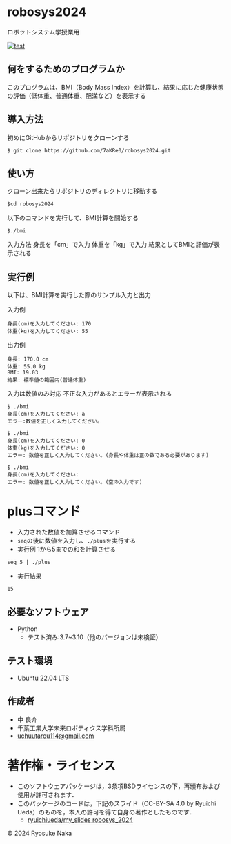 # robosys2024
ロボットシステム学授業用

[![test](https://github.com/7aKRe0/robosys2024/actions/workflows/test.yml/badge.svg)](https://github.com/7aKRe0/robosys2024/actions/workflows/test.yml)


## 何をするためのプログラムか
このプログラムは、BMI（Body Mass Index）を計算し、結果に応じた健康状態の評価（低体重、普通体重、肥満など）を表示する

## 導入方法
初めにGitHubからリポジトリをクローンする
```
$ git clone https://github.com/7aKRe0/robosys2024.git
```

## 使い方

クローン出来たらリポジトリのディレクトリに移動する
```
$cd robosys2024
```
以下のコマンドを実行して、BMI計算を開始する
```
$./bmi 
```
入力方法
身長を「cm」で入力
体重を「kg」で入力
結果としてBMIと評価が表示される

## 実行例
以下は、BMI計算を実行した際のサンプル入力と出力

入力例
```
身長(cm)を入力してください: 170
体重(kg)を入力してください: 55
```

出力例
```
身長: 170.0 cm
体重: 55.0 kg
BMI: 19.03
結果: 標準値の範囲内(普通体重)
```
入力は数値のみ対応
不正な入力があるとエラーが表示される
```
$ ./bmi
身長(cm)を入力してください: a
エラー:数値を正しく入力してください。
```
```
$ ./bmi
身長(cm)を入力してください: 0
体重(kg)を入力してください: 0
エラー: 数値を正しく入力してください。(身長や体重は正の数である必要があります)
```
```
$ ./bmi
身長(cm)を入力してください:
エラー: 数値を正しく入力してください。(空の入力です)
```

# plusコマンド
- 入力された数値を加算させるコマンド
 - `seq`の後に数値を入力し、`./plus`を実行する
- 実行例
1から5までの和を計算させる
```
seq 5 | ./plus
```
- 実行結果
```
15
```

## 必要なソフトウェア
- Python
  - テスト済み:3.7~3.10（他のバージョンは未検証）

## テスト環境
- Ubuntu 22.04 LTS

## 作成者
* 中 良介
* 千葉工業大学未来ロボティクス学科所属
* uchuutarou114@gmail.com

# 著作権・ライセンス
- このソフトウェアパッケージは，3条項BSDライセンスの下，再頒布および使用が許可されます．
- このパッケージのコードは，下記のスライド（CC-BY-SA 4.0 by Ryuichi Ueda）のものを，本人の許可を得て自身の著作としたものです．
    - [ryuichiueda/my_slides robosys_2024](https://github.com/ryuichiueda/my_slides/tree/master/robosys_2024)
  
© 2024 Ryosuke Naka
